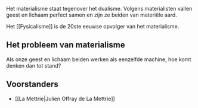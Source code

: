 Het materialisme staat tegenover het dualisme. Volgens materialisten vallen geest en lichaam perfect samen en zijn ze beiden van materiële aard.

Het [[Fysicalisme]] is de 20ste eeuwse opvolger van het materialisme.

## Het probleem van materialisme
Als onze geest en lichaam beiden werken als eenzelfde machine, hoe komt denken dan tot stand?

## Voorstanders
- [[La Mettrie|Julien Offray de La Mettrie]] 